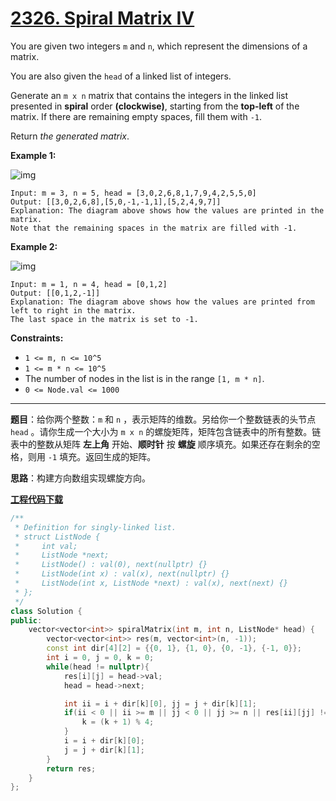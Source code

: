 # [2326. Spiral Matrix IV](https://leetcode.com/problems/spiral-matrix-iv/)

You are given two integers `m` and `n`, which represent the dimensions of a matrix.

You are also given the `head` of a linked list of integers.

Generate an `m x n` matrix that contains the integers in the linked list presented in **spiral** order **(clockwise)**, starting from the **top-left** of the matrix. If there are remaining empty spaces, fill them with `-1`.

Return *the generated matrix*.

**Example 1:**

![img](https://assets.leetcode.com/uploads/2022/05/09/ex1new.jpg)

```
Input: m = 3, n = 5, head = [3,0,2,6,8,1,7,9,4,2,5,5,0]
Output: [[3,0,2,6,8],[5,0,-1,-1,1],[5,2,4,9,7]]
Explanation: The diagram above shows how the values are printed in the matrix.
Note that the remaining spaces in the matrix are filled with -1.
```

**Example 2:**

![img](https://assets.leetcode.com/uploads/2022/05/11/ex2.jpg)

```
Input: m = 1, n = 4, head = [0,1,2]
Output: [[0,1,2,-1]]
Explanation: The diagram above shows how the values are printed from left to right in the matrix.
The last space in the matrix is set to -1.
```

**Constraints:**

- `1 <= m, n <= 10^5`
- `1 <= m * n <= 10^5`
- The number of nodes in the list is in the range `[1, m * n]`.
- `0 <= Node.val <= 1000`

-----

**题目**：给你两个整数：`m` 和 `n` ，表示矩阵的维数。另给你一个整数链表的头节点 `head` 。请你生成一个大小为 `m x n` 的螺旋矩阵，矩阵包含链表中的所有整数。链表中的整数从矩阵 **左上角** 开始、**顺时针** 按 **螺旋** 顺序填充。如果还存在剩余的空格，则用 `-1` 填充。返回生成的矩阵。

**思路**：构建方向数组实现螺旋方向。

[**工程代码下载**](https://github.com/shenkh/leetcode)

```cpp
/**
 * Definition for singly-linked list.
 * struct ListNode {
 *     int val;
 *     ListNode *next;
 *     ListNode() : val(0), next(nullptr) {}
 *     ListNode(int x) : val(x), next(nullptr) {}
 *     ListNode(int x, ListNode *next) : val(x), next(next) {}
 * };
 */
class Solution {
public:
    vector<vector<int>> spiralMatrix(int m, int n, ListNode* head) {
        vector<vector<int>> res(m, vector<int>(n, -1));
        const int dir[4][2] = {{0, 1}, {1, 0}, {0, -1}, {-1, 0}};
        int i = 0, j = 0, k = 0;
        while(head != nullptr){
            res[i][j] = head->val;
            head = head->next;

            int ii = i + dir[k][0], jj = j + dir[k][1];
            if(ii < 0 || ii >= m || jj < 0 || jj >= n || res[ii][jj] != -1){
                k = (k + 1) % 4;
            }
            i = i + dir[k][0];
            j = j + dir[k][1];
        }
        return res;
    }
};
```
